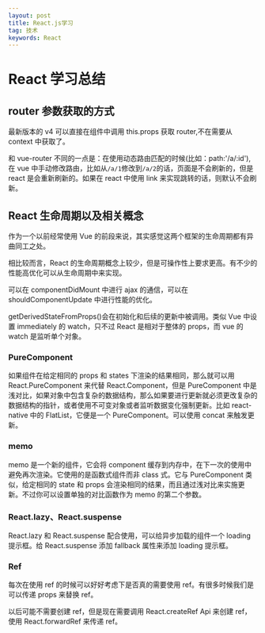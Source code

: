 ```yaml
---
layout: post
title: React.js学习
tag: 技术
keywords: React
---
```


# React 学习总结

## router 参数获取的方式

最新版本的 v4 可以直接在组件中调用 this.props 获取 router,不在需要从 context 中获取了。

和 vue-router 不同的一点是：在使用动态路由匹配的时候(比如：path:'/a/:id'),在 vue 中手动修改路由，比如从`/a/1`修改到`/a/2`的话，页面是不会刷新的，但是 react 是会重新刷新的。如果在 react 中使用 link 来实现跳转的话，则默认不会刷新。

## React 生命周期以及相关概念

作为一个以前经常使用 Vue 的前段来说，其实感觉这两个框架的生命周期都有异曲同工之处。

相比较而言，React 的生命周期概念上较少，但是可操作性上要求更高。有不少的性能高优化可以从生命周期中来实现。

可以在 componentDidMount 中进行 ajax 的通信，可以在 shouldComponentUpdate 中进行性能的优化。

getDerivedStateFromProps()会在初始化和后续的更新中被调用。类似 Vue 中设置 immediately 的 watch，只不过 React 是相对于整体的 props，而 vue 的 watch 是监听单个对象。

### PureComponent

如果组件在给定相同的 props 和 states 下渲染的结果相同，那么就可以用 React.PureComponent 来代替 React.Component，但是 PureComponent 中是浅对比，如果对象中包含复杂的数据结构，那么如果要进行更新就必须更改复杂的数据结构的指针，或者使用不可变对象或者监听数据变化强制更新。比如 react-native 中的 FlatList，它便是一个 PureComponent。可以使用 concat 来触发更新。

### memo

memo 是一个新的组件，它会将 component 缓存到内存中，在下一次的使用中避免再次渲染。它使用的是函数式组件而非 class 式。它与 PureComponent 类似，给定相同的 state 和 props 会渲染相同的结果，而且通过浅对比来实施更新。不过你可以设置单独的对比函数作为 memo 的第二个参数。

### React.lazy、React.suspense

React.lazy 和 React.suspense 配合使用，可以给异步加载的组件一个 loading 提示框。给 React.suspense 添加 fallback 属性来添加 loading 提示框。

### Ref

每次在使用 ref 的时候可以好好考虑下是否真的需要使用 ref。有很多时候我们是可以传递 props 来替换 ref。

以后可能不需要创建 ref，但是现在需要调用 React.createRef Api 来创建 ref，使用 React.forwardRef 来传递 ref。


